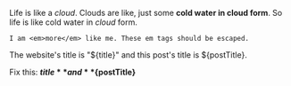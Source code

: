 <!--PREAMBLE
date: 2018-01-31
postTitle: "Crazy Markdown"
-->

Life is like a *cloud*. Clouds are like, just some **cold water in cloud
form**. So life is like cold water in <em>cloud</em> form.

```
I am <em>more</em> like me. These em tags should be escaped.
```

The website's title is "${title}" and this post's title is ${postTitle}.

Fix this: **${title}** and **${postTitle}**